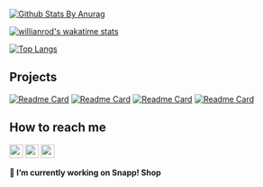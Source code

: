 
[![Github Stats By Anurag](https://github-readme-stats.vercel.app/api?username=Abdilar&show_icons=true&include_all_commits=true&title_color=fff&icon_color=79ff97&text_color=9f9f9f&bg_color=151515)](https://github.com/Abdilar)

[![willianrod's wakatime stats](https://github-readme-stats.vercel.app/api/wakatime?username=abdilar&show_icons=true&title_color=fff&icon_color=79ff97&text_color=9f9f9f&bg_color=151515)](https://github.com/Abdilar)

[![Top Langs](https://github-readme-stats.vercel.app/api/top-langs/?username=abdilar&show_icons=true&title_color=fff&icon_color=79ff97&text_color=9f9f9f&bg_color=151515)](https://github.com/Abdilar)

## Projects


[![Readme Card](https://github-readme-stats.vercel.app/api/pin/?username=abdilar&repo=react-master-detail)](https://github.com/abdilar/react-master-detail) [![Readme Card](https://github-readme-stats.vercel.app/api/pin/?username=abdilar&repo=react-button)](https://github.com/abdilar/react-button)
[![Readme Card](https://github-readme-stats.vercel.app/api/pin/?username=abdilar&repo=react-spinner)](https://github.com/abdilar/react-spinner) [![Readme Card](https://github-readme-stats.vercel.app/api/pin/?username=abdilar&repo=countdown-timer)](https://github.com/abdilar/countdown-timer)


## How to reach me
<a href="https://mail.google.com/mail/u/0/#inbox?compose=DmwnWsmCKKzGtXJGSCDbdgTHPrxlbTnGGNFJVHBjhPTblcQpgmdLckLHFdnflzDMJjhVpvXdwPxb" target="_blank"><img src="https://www.vectorlogo.zone/logos/gmail/gmail-tile.svg" width="24"/></a>
<a href="https://t.me/saeed_abdilar" target="_blank"><img src="https://www.vectorlogo.zone/logos/telegram/telegram-tile.svg" width="24"/></a>
<a href="www.linkedin.com/in/saeed-abdilar/" target="_blank"><img src="https://www.vectorlogo.zone/logos/linkedin/linkedin-tile.svg" width="24"/></a>

<strong>🔭 I’m currently working on Snapp! Shop</strong>

<!--
**Abdilar/abdilar** is a ✨ _special_ ✨ repository because its `README.md` (this file) appears on your GitHub profile.

Here are some ideas to get you started:

- 
- 🌱 I’m currently learning PLSQL
- 👯 I’m looking to collaborate on ...
- 🤔 I’m looking for help with ...
- 💬 Ask me about ...
- 📫 How to reach me: ...
- 😄 Pronouns: ...
- ⚡ Fun fact: ...
-->

